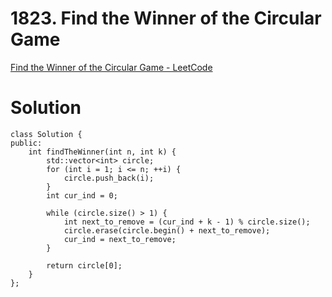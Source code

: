 # 1823. Find the Winner of the Circular Game

[Find the Winner of the Circular Game - LeetCode](https://leetcode.com/problems/find-the-winner-of-the-circular-game/?envType=daily-question&envId=2024-07-08)

# Solution

```
class Solution {
public:
    int findTheWinner(int n, int k) {
        std::vector<int> circle;
        for (int i = 1; i <= n; ++i) {
            circle.push_back(i);
        }
        int cur_ind = 0;

        while (circle.size() > 1) {
            int next_to_remove = (cur_ind + k - 1) % circle.size();
            circle.erase(circle.begin() + next_to_remove);
            cur_ind = next_to_remove;
        }

        return circle[0];
    }
};
```
